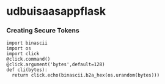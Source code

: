 # udbuisaasappflask

### Creating Secure Tokens
```
import binascii
import os
import click
@click.command()
@click.argument('bytes',default=128)
def cli(bytes):
  return click.echo(binascii.b2a_hex(os.urandom(bytes)))
```

